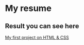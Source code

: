 # My resume

## Result you can see here

[My first project on HTML & CSS](https://vladinter.github.io/resume/)
